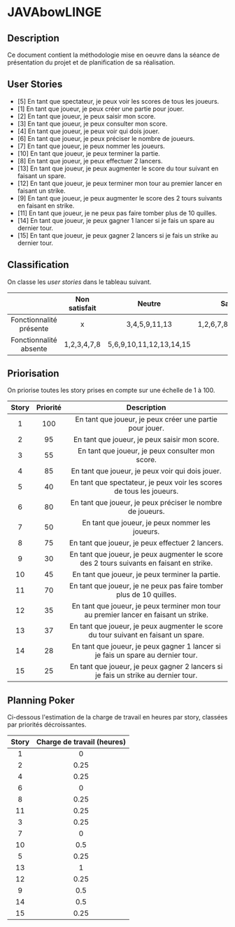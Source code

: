 JAVAbowLINGE
============

Description
------------

Ce document contient la méthodologie mise en oeuvre dans la séance de présentation du projet et de planification de sa réalisation.

User Stories
------------

- [5] En tant que spectateur, je peux voir les scores de tous les joueurs.
- [1] En tant que joueur, je peux créer une partie pour jouer.
- [2] En tant que joueur, je peux saisir mon score.
- [3] En tant que joueur, je peux consulter mon score.
- [4] En tant que joueur, je peux voir qui dois jouer.
- [6] En tant que joueur, je peux préciser le nombre de joueurs.
- [7] En tant que joueur, je peux nommer les joueurs.
- [10] En tant que joueur, je peux terminer la partie.
- [8] En tant que joueur, je peux effectuer 2 lancers.
- [13] En tant que joueur, je peux augmenter le score du tour suivant en faisant un spare.
- [12] En tant que joueur, je peux terminer mon tour au premier lancer en faisant un strike.
- [9] En tant que joueur, je peux augmenter le score des 2 tours suivants en faisant en strike.
- [11] En tant que joueur, je ne peux pas faire tomber plus de 10 quilles.
- [14] En tant que joueur, je peux gagner 1 lancer si je fais un spare au dernier tour.
- [15] En tant que joueur, je peux gagner 2 lancers si je fais un strike au dernier tour.

Classification
--------------

On classe les *user stories* dans le tableau suivant.


|                | Non satisfait  |         Neutre           |       Satisfait       |       
|      :---:     |      :---:     |            :---:         |         :---:         |
| Fonctionnalité présente|       x        | 3,4,5,9,11,13            | 1,2,6,7,8,10,12,14,15 |
| Fonctionnalité absente |  1,2,3,4,7,8   | 5,6,9,10,11,12,13,14,15  |            x          |

Priorisation
------------

On priorise toutes les story prises en compte sur une échelle de 1 à 100.

|    Story     |   Priorité    |  Description |
|     :---:    |      :---:    | :---:
|      1       |      100      | En tant que joueur, je peux créer une partie pour jouer. |
|      2       |       95      | En tant que joueur, je peux saisir mon score. |
|      3       |       55      | En tant que joueur, je peux consulter mon score. |
|      4       |       85      | En tant que joueur, je peux voir qui dois jouer. |
|      5       |       40      | En tant que spectateur, je peux voir les scores de tous les joueurs. |
|      6       |       80      | En tant que joueur, je peux préciser le nombre de joueurs. |
|      7       |       50      | En tant que joueur, je peux nommer les joueurs. |
|      8       |       75      | En tant que joueur, je peux effectuer 2 lancers. |
|      9       |       30      | En tant que joueur, je peux augmenter le score des 2 tours suivants en faisant en strike.|
|     10       |       45      | En tant que joueur, je peux terminer la partie. |
|     11       |       70      | En tant que joueur, je ne peux pas faire tomber plus de 10 quilles. |
|     12       |       35      | En tant que joueur, je peux terminer mon tour au premier lancer en faisant un strike. |
|     13       |       37      | En tant que joueur, je peux augmenter le score du tour suivant en faisant un spare. |
|     14       |       28      | En tant que joueur, je peux gagner 1 lancer si je fais un spare au dernier tour. |
|     15       |       25      | En tant que joueur, je peux gagner 2 lancers si je fais un strike au dernier tour. |

Planning Poker
--------------

Ci-dessous l'estimation de la charge de travail en heures par story, classées par priorités décroissantes.

|    Story     | Charge de travail (heures)|
|     :---:    |     :---:     |
|      1       |       0       |
|      2       |       0.25    |
|      4       |       0.25    |
|      6       |       0       |
|      8       |       0.25    |
|      11      |       0.25    |
|      3       |       0.25    |
|      7       |       0       |
|     10       |       0.5     |
|      5       |       0.25    |
|     13       |       1       |
|     12       |       0.25    |
|      9       |       0.5     |
|     14       |       0.5     |
|     15       |       0.25    |
